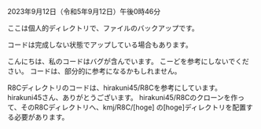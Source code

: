 2023年9月12日（令和5年9月12日）午後0時46分

ここは個人的ディレクトリで、ファイルのバックアップです。

コードは完成しない状態でアップしている場合もあります。

こんにちは、私のコードはバグが含んでいます。
こーどを参考にしないでください。
コードは、部分的に参考になるかもしれません。


R8Cディレクトリのコードは、hirakuni45/R8Cを参考にしています。hirakuni45さん、ありがとうございます。
hirakuni45/R8Cのクローンを作って、そのR8Cディレクトリへ、kmj/R8C/[hoge] の[hoge]ディレクトリを配置する必要があります。

